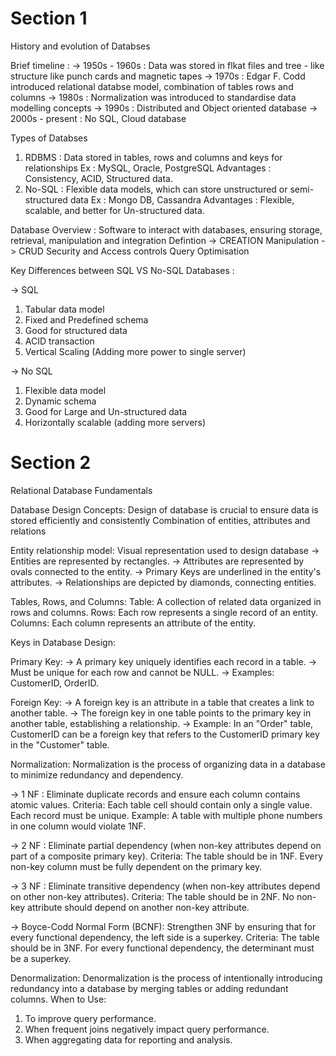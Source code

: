 # Section 1

History and evolution of Databses 

Brief timeline : 
-> 1950s - 1960s : Data was stored in flkat files and tree - like structure like punch cards and magnetic tapes
-> 1970s : Edgar F. Codd introduced relational databse model, combination of tables rows and columns
-> 1980s : Normalization was introduced to standardise data modelling concepts
-> 1990s : Distributed and Object oriented database 
-> 2000s - present : No SQL, Cloud database

Types of Databses 

1. RDBMS : Data stored in tables, rows and columns and keys for relationships Ex : MySQL, Oracle, PostgreSQL
   Advantages : Consistency, ACID, Structured data.
2. No-SQL : Flexible data models, which can store unstructured or semi-structured data Ex : Mongo DB, Cassandra
   Advantages : Flexible, scalable, and better for Un-structured data.

Database Overview : 
Software to interact with databases, ensuring storage, retrieval, manipulation and integration
Defintion -> CREATION
Manipulation -> CRUD
Security and Access controls
Query Optimisation

Key Differences between SQL VS No-SQL Databases :

-> SQL
1. Tabular data model
2. Fixed and Predefined schema
3. Good for structured data
4. ACID transaction
5. Vertical Scaling (Adding more power to single server)
   
-> No SQL
1. Flexible data model
2. Dynamic schema
3. Good for Large and Un-structured data
4. Horizontally scalable (adding more servers)

# Section 2

Relational Database Fundamentals

Database Design Concepts:
Design of database is crucial to ensure data is stored efficiently and consistently
Combination of entities, attributes and relations

Entity relationship model:
Visual representation used to design database 
-> Entities are represented by rectangles.
-> Attributes are represented by ovals connected to the entity.
-> Primary Keys are underlined in the entity's attributes.
-> Relationships are depicted by diamonds, connecting entities.

Tables, Rows, and Columns:
Table: A collection of related data organized in rows and columns.
Rows: Each row represents a single record of an entity.
Columns: Each column represents an attribute of the entity.

Keys in Database Design:

Primary Key:
-> A primary key uniquely identifies each record in a table.
-> Must be unique for each row and cannot be NULL.
-> Examples: CustomerID, OrderID.

Foreign Key:
-> A foreign key is an attribute in a table that creates a link to another table.
-> The foreign key in one table points to the primary key in another table, establishing a relationship.
-> Example: In an "Order" table, CustomerID can be a foreign key that refers to the CustomerID primary key in the "Customer" table.

Normalization:
Normalization is the process of organizing data in a database to minimize redundancy and dependency.

-> 1 NF : Eliminate duplicate records and ensure each column contains atomic values.
Criteria:
Each table cell should contain only a single value.
Each record must be unique.
Example: A table with multiple phone numbers in one column would violate 1NF.

-> 2 NF : Eliminate partial dependency (when non-key attributes depend on part of a composite primary key).
Criteria:
The table should be in 1NF.
Every non-key column must be fully dependent on the primary key.

-> 3 NF : Eliminate transitive dependency (when non-key attributes depend on other non-key attributes).
Criteria:
The table should be in 2NF.
No non-key attribute should depend on another non-key attribute.

-> Boyce-Codd Normal Form (BCNF): Strengthen 3NF by ensuring that for every functional dependency, the left side is a superkey.
Criteria:
The table should be in 3NF.
For every functional dependency, the determinant must be a superkey.

Denormalization:
Denormalization is the process of intentionally introducing redundancy into a database by merging tables or adding redundant columns.
When to Use:
1. To improve query performance.
2. When frequent joins negatively impact query performance.
3. When aggregating data for reporting and analysis.
